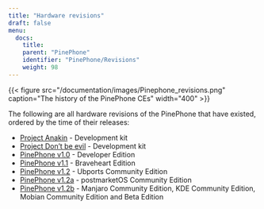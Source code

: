 ```yaml
---
title: "Hardware revisions"
draft: false
menu:
  docs:
    title:
    parent: "PinePhone"
    identifier: "PinePhone/Revisions"
    weight: 98
---
```


{{< figure src="/documentation/images/Pinephone_revisions.png" caption="The history of the PinePhone CEs" width="400" >}}

The following are all hardware revisions of the PinePhone that have existed, ordered by the time of their releases:

* [Project Anakin](/documentation/PinePhone/Revisions/Project_Anakin) - Development kit
* [Project Don’t be evil](/documentation/PinePhone/Revisions/Project_Dont_be_evil) - Development kit
* [PinePhone v1.0](/documentation/PinePhone/Revisions/PinePhone_v1.0_-Dev) - Developer Edition
* [PinePhone v1.1](/documentation/PinePhone/Revisions/PinePhone_v1.1_-_Braveheart) - Braveheart Edition
* [PinePhone v1.2](/documentation/PinePhone/Revisions/PinePhone_v1.2) - Ubports Community Edition
* [PinePhone v1.2a](/documentation/PinePhone/Revisions/PinePhone_v1.2a) - postmarketOS Community Edition
* [PinePhone v1.2b](/documentation/PinePhone/Revisions/PinePhone_v1.2b) - Manjaro Community Edition, KDE Community Edition, Mobian Community Edition and Beta Edition
